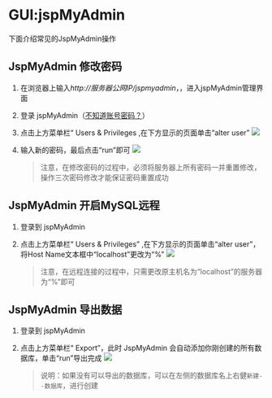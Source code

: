 # GUI:jspMyAdmin

下面介绍常见的JspMyAdmin操作

## JspMyAdmin 修改密码
1. 在浏览器上输入*http://服务器公网IP/jspmyadmin*，，进入jspMyAdmin管理界面

2. 登录 jspMyAdmin（[不知道账号密码？](/zh/stack-accounts.md)）

3. 点击上方菜单栏“ Users & Privileges ,在下方显示的页面单击“alter user”
   ![](http://libs.websoft9.com/Websoft9/DocsPicture/zh/mysql/jspmyadmin-updatepw2-websoft9.png)

4. 输入新的密码，最后点击“run”即可
   ![](http://libs.websoft9.com/Websoft9/DocsPicture/zh/mysql/jspmyadmin-updatepw1-websoft9.png)

   >注意，在修改密码的过程中，必须将服务器上所有密码一并重置修改，操作三次密码修改才能保证密码重置成功

## JspMyAdmin 开启MySQL远程

1. 登录到 jspMyAdmin

2. 点击上方菜单栏“ Users & Privileges” ,在下方显示的页面单击“alter user”，将Host Name文本框中“localhost”更改为“%”
   ![](http://libs.websoft9.com/Websoft9/DocsPicture/zh/mysql/jspmyadmin-updatehost-websoft9.png)
    
   >注意，在远程连接的过程中，只需更改原主机名为“localhost”的服务器为“%”即可

## JspMyAdmin 导出数据

1. 登录到 jspMyAdmin

2. 点击上方菜单栏“ Export”，此时 JspMyAdmin 会自动添加你刚创建的所有数据库，单击“run”导出完成
   ![](http://libs.websoft9.com/Websoft9/DocsPicture/zh/mysql/jspadmin-exportmath-websoft9.png)
   
   >说明：如果没有可以导出的数据库，可以在左侧的数据库名上右健`新建--数据库`，进行创建


